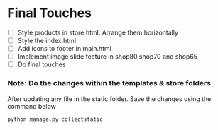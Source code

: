 # Final Touches

- [ ] Style products in store.html. Arrange them horizontally
- [ ] Style the index.html
- [ ] Add icons to footer in main.html
- [ ] Implement image slide feature in shop80,shop70 and shop65
- [ ] Do final touches

### Note: Do the changes within the templates & store folders
After updating any file in the static folder. Save the changes using the command below
```
python manage.py collectstatic
```
